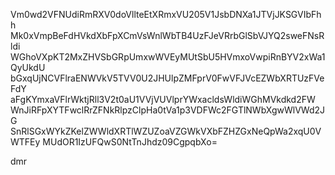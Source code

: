 Vm0wd2VFNUdiRmRXV0doVllteEtXRmxVU205V1JsbDNXa1JTVjJKSGVIbFhh
Mk0xVmpBeFdHVkdXbFpXCmVsWnlWbTB4UzFJeVRrbGlSbVJYQ2sweFNsRldi
WGhoVXpKT2MxZHVSbGRpUmxwWVEyMUtSbU5HVmxoVwpiRnBYV2xWa1QyUkdU
bGxqUjNCVFlraENWVkV5TVV0U2JHUlpZMFprV0FwVFJVcEZWbXRTUzFVeFdY
aFgKYmxaVFlrWktjRll3V2t0aU1VVjVUVlprYWxacldsWldiWGhMVkdkd2FW
WnJiRFpXYTFwclRrZFNkRlpzClpHa0tVa1p3VDFWc2FGTlNWbXgwWlVWd2JG
SnRlSGxWYkZKelZWWldXRTlWZUZoaVZGWkVXbFZHZGxNeQpWa2xqU0VWTFEy
MUdOR1IzUFQwS0NtTnJhdz09CgpqbXo=

dmr